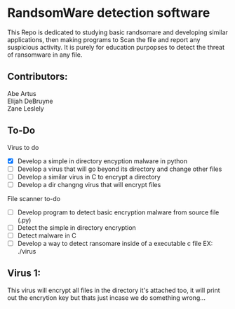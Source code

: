 # RandsomWare detection software

This Repo is dedicated to studying basic randsomare and developing similar applications, then making programs to Scan the file and report any suspicious activity. It is purely  for education purpopses to detect the threat of ransomware in any file.

## Contributors:
Abe Artus  
Elijah DeBruyne  
Zane Leslely

## To-Do

Virus to do
- [X] Develop a simple in directory encyption malware in python
- [ ] Develop a virus that will go beyond its directory and change other files
- [ ] Develop a similar virus in C to encrypt a directory
- [ ] Develop a dir changng virus that will encrypt files

File scanner to-do
- [ ] Develop program to detect basic encryption malware from source file (.py)
- [ ] Detect the simple in directory encryption
- [ ] Detect malware in C
- [ ] Develop a way to detect ransomare inside of a executable c file EX: ./virus

## Virus 1:
This virus will encrypt all files in the directory it's attached too, it will print out the encrytion key but thats just incase we do something wrong...
